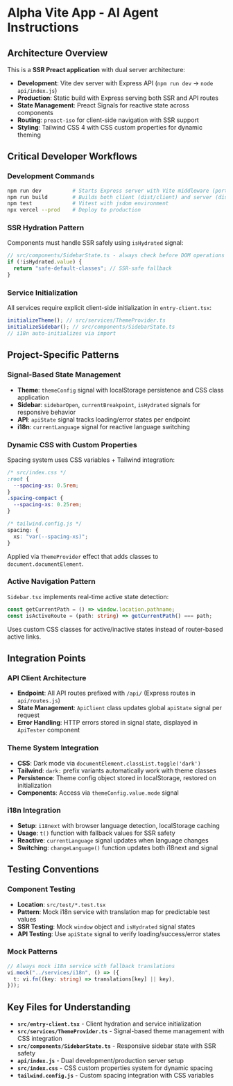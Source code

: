# Alpha Vite App - AI Agent Instructions

## Architecture Overview

This is a **SSR Preact application** with dual server architecture:

- **Development**: Vite dev server with Express API (`npm run dev` → `node api/index.js`)
- **Production**: Static build with Express serving both SSR and API routes
- **State Management**: Preact Signals for reactive state across components
- **Routing**: `preact-iso` for client-side navigation with SSR support
- **Styling**: Tailwind CSS 4 with CSS custom properties for dynamic theming

## Critical Developer Workflows

### Development Commands

```bash
npm run dev          # Starts Express server with Vite middleware (port 5173)
npm run build        # Builds both client (dist/client) and server (dist/server)
npm test             # Vitest with jsdom environment
npx vercel --prod    # Deploy to production
```

### SSR Hydration Pattern

Components must handle SSR safely using `isHydrated` signal:

```typescript
// src/components/SidebarState.ts - always check before DOM operations
if (!isHydrated.value) {
  return "safe-default-classes"; // SSR-safe fallback
}
```

### Service Initialization

All services require explicit client-side initialization in `entry-client.tsx`:

```typescript
initializeTheme(); // src/services/ThemeProvider.ts
initializeSidebar(); // src/components/SidebarState.ts
// i18n auto-initializes via import
```

## Project-Specific Patterns

### Signal-Based State Management

- **Theme**: `themeConfig` signal with localStorage persistence and CSS class application
- **Sidebar**: `sidebarOpen`, `currentBreakpoint`, `isHydrated` signals for responsive behavior
- **API**: `apiState` signal tracks loading/error states per endpoint
- **i18n**: `currentLanguage` signal for reactive language switching

### Dynamic CSS with Custom Properties

Spacing system uses CSS variables + Tailwind integration:

```css
/* src/index.css */
:root {
  --spacing-xs: 0.5rem;
}
.spacing-compact {
  --spacing-xs: 0.25rem;
}

/* tailwind.config.js */
spacing: {
  xs: "var(--spacing-xs)";
}
```

Applied via `ThemeProvider` effect that adds classes to `document.documentElement`.

### Active Navigation Pattern

`Sidebar.tsx` implements real-time active state detection:

```typescript
const getCurrentPath = () => window.location.pathname;
const isActiveRoute = (path: string) => getCurrentPath() === path;
```

Uses custom CSS classes for active/inactive states instead of router-based active links.

## Integration Points

### API Client Architecture

- **Endpoint**: All API routes prefixed with `/api/` (Express routes in `api/routes.js`)
- **State Management**: `ApiClient` class updates global `apiState` signal per request
- **Error Handling**: HTTP errors stored in signal state, displayed in `ApiTester` component

### Theme System Integration

- **CSS**: Dark mode via `documentElement.classList.toggle('dark')`
- **Tailwind**: `dark:` prefix variants automatically work with theme classes
- **Persistence**: Theme config object stored in localStorage, restored on initialization
- **Components**: Access via `themeConfig.value.mode` signal

### i18n Integration

- **Setup**: `i18next` with browser language detection, localStorage caching
- **Usage**: `t()` function with fallback values for SSR safety
- **Reactive**: `currentLanguage` signal updates when language changes
- **Switching**: `changeLanguage()` function updates both i18next and signal

## Testing Conventions

### Component Testing

- **Location**: `src/test/*.test.tsx`
- **Pattern**: Mock i18n service with translation map for predictable test values
- **SSR Testing**: Mock `window` object and `isHydrated` signal states
- **API Testing**: Use `apiState` signal to verify loading/success/error states

### Mock Patterns

```typescript
// Always mock i18n service with fallback translations
vi.mock("../services/i18n", () => ({
  t: vi.fn((key: string) => translations[key] || key),
}));
```

## Key Files for Understanding

- **`src/entry-client.tsx`** - Client hydration and service initialization
- **`src/services/ThemeProvider.ts`** - Signal-based theme management with CSS integration
- **`src/components/SidebarState.ts`** - Responsive sidebar state with SSR safety
- **`api/index.js`** - Dual development/production server setup
- **`src/index.css`** - CSS custom properties system for dynamic spacing
- **`tailwind.config.js`** - Custom spacing integration with CSS variables
